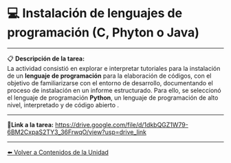 # 💻 Instalación de lenguajes de programación (C, Phyton o Java)  

---

📋 **Descripción de la tarea:**  
La actividad consistió en explorar e interpretar tutoriales para la instalación de un **lenguaje de programación** para la elaboración de códigos, con el objetivo de familiarizarse con el entorno de desarrollo, documentando el proceso de instalación en un informe estructurado. Para ello, se seleccionó el lenguaje de programación **Python**, un lenguaje de programación de alto nivel, interpretado y de código abierto .

---


📝**Link a la tarea:**
https://drive.google.com/file/d/1dkbQGZ1W79-6BM2CxpaS2TY3_36FrwqO/view?usp=drive_link

---
[⬅️ Volver a Contenidos de la Unidad](../../Introduccion/Contenidos.md)



